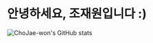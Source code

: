 # 안녕하세요, 조재원입니다 :)
![ChoJae-won's GitHub stats](https://github-readme-stats.vercel.app/api?username=ChoJae-won&show_icons=true&theme=tokyonight)

